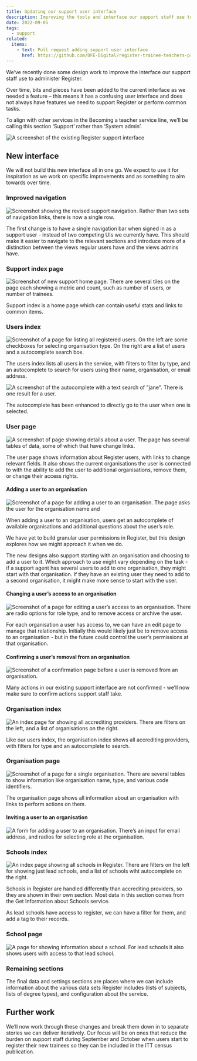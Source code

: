 ```yaml
---
title: Updating our support user interface
description: Improving the tools and interface our support staff use to administer Register
date: 2022-09-05
tags:
  - support
related:
  items:
    - text: Pull request adding support user interface
      href: https://github.com/DFE-Digital/register-trainee-teachers-prototype/pull/540
---
```


We’ve recently done some design work to improve the interface our support staff use to administer Register.

Over time, bits and pieces have been added to the current interface as we needed a feature – this means it has a confusing user interface and does not always have features we need to support Register or perform common tasks.

To align with other services in the Becoming a teacher service line, we’ll be calling this section ‘Support’ rather than ‘System admin’.

![A screenshot of the existing Register support interface](1.existing-support-ui.png)

## New interface

We will not build this new interface all in one go. We expect to use it for inspiration as we work on specific improvements and as something to aim towards over time.

### Improved navigation

![Screenshot showing the revised support navigation. Rather than two sets of navigation links, there is now a single row.](2.navigation.png)

The first change is to have a single navigation bar when signed in as a support user - instead of two competing UIs we currently have. This should make it easier to navigate to the relevant sections and introduce more of a distinction between the views regular users have and the views admins have.

### Support index page

![Screenshot of new support home page. There are several tiles on the page each showing a metric and count, such as number of users, or number of trainees.](3.support-index.png)

Support index is a home page which can contain useful stats and links to common items.

### Users index

![Screenshot of a page for listing all registered users. On the left are some checkboxes for selecting organisation type. On the right are a list of users and a autocomplete search box.](4.users-index.png)

The users index lists all users in the service, with filters to filter by type, and an autocomplete to search for users using their name, organisation, or email address.

![A screenshot of the autocomplete with a text search of "jane". There is one result for a user.](5.users-autocomplete.png)

The autocomplete has been enhanced to directly go to the user when one is selected.

### User page

![A screenshot of page showing details about a user. The page has several tables of data, some of which that have change links.](6.user-page.png)

The user page shows information about Register users, with links to change relevant fields. It also shows the current organisations the user is connected to with the ability to add the user to additional organisations, remove them, or change their access rights.

#### Adding a user to an organisation

![Screenshot of a page for adding a user to an organisation. The page asks the user for the organisation name and ](7.adding-user-to-organisation.png)

When adding a user to an organisation, users get an autocomplete of available organisations and additional questions about the user’s role.

We have yet to build granular user permissions in Register, but this design explores how we might approach it when we do.

The new designs also support starting with an organisation and choosing to add a user to it. Which approach to use might vary depending on the task - if a support agent has several users to add to one organisation, they might start with that organisation. If they have an existing user they need to add to a second organisation, it might make more sense to start with the user.

#### Changing a user’s access to an organisation

![Screenshot of a page for editing a user’s access to an organisation. There are radio options for role type, and to remove access or archive the user.](8.user-organisation-access.png)

For each organisation a user has access to, we can have an edit page to manage that relationship. Initially this would likely just be to remove access to an organisation - but in the future could control the user’s permissions at that organisation.

#### Confirming a user’s removal from an organisation

![Screenshot of a confirmation page before a user is removed from an organisation.](9.removing-user-from-organisation.png)

Many actions in our existing support interface are not confirmed - we’ll now make sure to confirm actions support staff take.

### Organisation index

![An index page for showing all accrediting providers. There are filters on the left, and a list of organisations on the right.](10.organisation-index.png)

Like our users index, the organisation index shows all accrediting providers, with filters for type and an autocomplete to search.

### Organisation page

![Screenshot of a page for a single organisation. There are several tables to show information like organisation name, type, and various code identifiers.](11.organisation-page.png)

The organisation page shows all information about an organisation with links to perform actions on them.

#### Inviting a user to an organisation

![A form for adding a user to an organisation. There’s an input for email address, and radios for selecting role at the organisation.](12.adding-a-user-to-an-organisation.png)

### Schools index

![An index page showing all schools in Register. There are filters on the left for showing just lead schools, and a list of schools wiht autocomplete on the right.](13.schools-index.png)

Schools in Register are handled differently than accrediting providers, so they are shown in their own section. Most data in this section comes from the Get Information about Schools service.

As lead schools have access to register, we can have a filter for them, and add a tag to their records.

### School page

![A page for showing information about a school. For lead schools it also shows users with access to that lead school.](14.school-page.png)

### Remaining sections

The final data and settings sections are places where we can include information about the various data sets Register includes (lists of subjects, lists of degree types), and configuration about the service.

## Further work

We’ll now work through these changes and break them down in to separate stories we can deliver iteratively. Our focus will be on ones that reduce the burden on support staff during September and October when users start to register their new trainees so they can be included in the ITT census publication.
